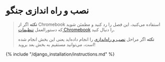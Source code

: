 # نصب و راه اندازی جنگو

> **نکته** اگر از Chromebook استفاده می‌کنید، این فصل را رد کنید و مطمئن شوید که دستورالعمل [ تنظیمات Chromebook](../chromebook_setup/README.md) را دنبال کنید.
> 
> **نکته** اگر مراحل [نصب و راه‌اندازی](../installation/README.md) را انجام داده‌اید یعنی این بخش انجام شده است، می‌توانید مستقیم به بخش بعد بروید!

{% include "/django_installation/instructions.md" %}